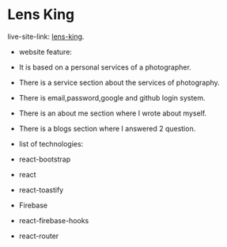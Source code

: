 # Lens King
live-site-link: [lens-king]().
* website feature:
* It is based on a personal services of a photographer.
* There is a service section about the services of photography.
* There is email,password,google and github login system.
* There is an about me section where I wrote about myself.
* There is a blogs section where I answered 2 question.

* list of technologies:
* react-bootstrap
* react
* react-toastify
* Firebase
* react-firebase-hooks
* react-router
